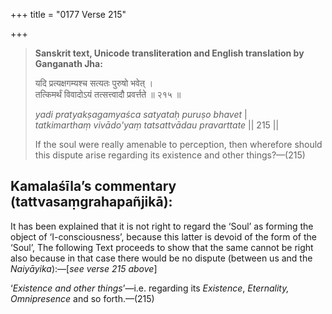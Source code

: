 +++
title = "0177 Verse 215"

+++
> **Sanskrit text, Unicode transliteration and English translation by Ganganath Jha:** 
>
> यदि प्रत्यक्षगम्यश्च सत्यतः पुरुषो भवेत् ।  
> तत्किमर्थं विवादोऽयं तत्सत्त्वादौ प्रवर्त्तते ॥ २१५ ॥ 
>
> *yadi pratyakṣagamyaśca satyataḥ puruṣo bhavet* \|  
> *tatkimarthaṃ vivādo'yaṃ tatsattvādau pravarttate* \|\| 215 \|\| 
>
> If the soul were really amenable to perception, then wherefore should this dispute arise regarding its existence and other things?—(215)



## Kamalaśīla’s commentary (tattvasaṃgrahapañjikā):

It has been explained that it is not right to regard the ‘Soul’ as forming the object of ‘I-consciousness’, because this latter is devoid of the form of the ‘Soul’, The following Text proceeds to show that the same cannot be right also because in that case there would be no dispute (between us and the *Naiyāyika*):—[*see verse 215 above*]

‘*Existence and other things*’—i.e. regarding its *Existence*, *Eternality, Omnipresence* and so forth.—(215)


